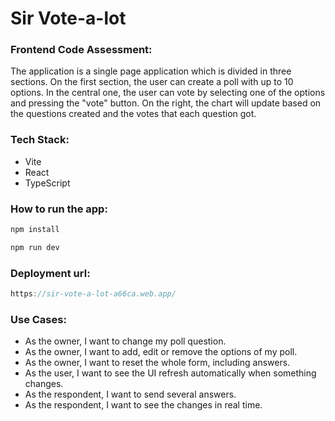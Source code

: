 # Sir Vote-a-lot

### Frontend Code Assessment:

The application is a single page application which is divided in three sections. On the first section, the user can
create a poll with up to 10 options. In the central one, the user can vote by selecting one of the options and
pressing the "vote" button. On the right, the chart will update based on the questions created and the votes that
each question got.

### Tech Stack:

-   Vite
-   React
-   TypeScript

### How to run the app:

```js
npm install
```

```js
npm run dev
```

### Deployment url:

```js
https://sir-vote-a-lot-a66ca.web.app/
```

### Use Cases:

-   As the owner, I want to change my poll question.
-   As the owner, I want to add, edit or remove the options of my poll.
-   As the owner, I want to reset the whole form, including answers.
-   As the user, I want to see the UI refresh automatically when something changes.
-   As the respondent, I want to send several answers.
-   As the respondent, I want to see the changes in real time.
